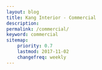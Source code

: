```yaml
---
layout: blog
title: Kang Interior - Commercial
description:
permalink: /commercial/
keyword: commercial
sitemap:
    priority: 0.7
    lastmod: 2017-11-02
    changefreq: weekly
---
```

